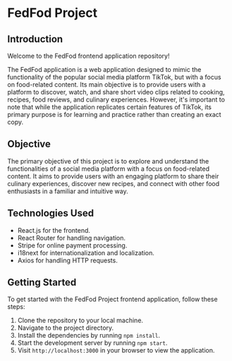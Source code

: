 # FedFod Project

## Introduction

Welcome to the FedFod frontend application repository!

The FedFod application is a web application designed to mimic the functionality of the popular social media platform TikTok, but with a focus on food-related content. Its main objective is to provide users with a platform to discover, watch, and share short video clips related to cooking, recipes, food reviews, and culinary experiences. However, it's important to note that while the application replicates certain features of TikTok, its primary purpose is for learning and practice rather than creating an exact copy.

## Objective

The primary objective of this project is to explore and understand the functionalities of a social media platform with a focus on food-related content. It aims to provide users with an engaging platform to share their culinary experiences, discover new recipes, and connect with other food enthusiasts in a familiar and intuitive way.

## Technologies Used

- React.js for the frontend.
- React Router for handling navigation.
- Stripe for online payment processing.
- i18next for internationalization and localization.
- Axios for handling HTTP requests.

## Getting Started

To get started with the FedFod Project frontend application, follow these steps:

1. Clone the repository to your local machine.
2. Navigate to the project directory.
3. Install the dependencies by running `npm install`.
4. Start the development server by running `npm start`.
5. Visit `http://localhost:3000` in your browser to view the application.

